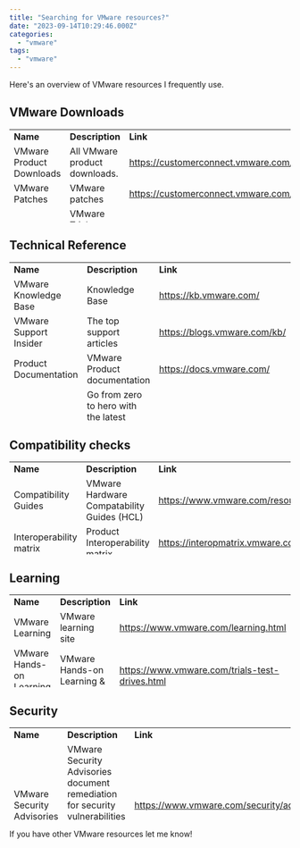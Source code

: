 ```yaml
---
title: "Searching for VMware resources?"
date: "2023-09-14T10:29:46.000Z"
categories: 
  - "vmware"
tags: 
  - "vmware"
---
```


Here's an overview of VMware resources I frequently use.

## VMware Downloads

<table style="border-collapse: collapse; width: 100%; height: 166px;"><tbody><tr style="height: 24px;"><td style="width: 33.3333%; height: 24px;"><strong>Name</strong></td><td style="width: 33.3333%; height: 24px;"><strong>Description</strong></td><td style="width: 33.3333%; height: 24px;"><strong>Link</strong></td></tr><tr style="height: 22px;"><td style="width: 33.3333%; height: 22px;">VMware Product Downloads</td><td style="width: 33.3333%; height: 22px;">All VMware product downloads.</td><td style="width: 33.3333%; height: 22px;"><a href="https://customerconnect.vmware.com/en/downloads/#all_products" target="_blank" rel="noopener">https://customerconnect.vmware.com/en/downloads/#all_products</a></td></tr><tr style="height: 24px;"><td style="width: 33.3333%; height: 24px;">VMware Patches</td><td style="width: 33.3333%; height: 24px;">VMware patches</td><td style="width: 33.3333%; height: 24px;"><a href="https://customerconnect.vmware.com/patch/" target="_blank" rel="noopener">https://customerconnect.vmware.com/patch/</a></td></tr><tr style="height: 24px;"><td style="width: 33.3333%; height: 24px;">VMware Trials</td><td style="width: 33.3333%; height: 24px;">VMware Trials product downloads such as the</td><td style="width: 33.3333%; height: 24px;"><a href="https://www.vmware.com/trials-test-drives.html" target="_blank" rel="noopener">https://www.vmware.com/trials-test-drives.html</a></td></tr><tr style="height: 24px;"><td style="width: 33.3333%; height: 24px;">VMware Tools releases</td><td style="width: 33.3333%; height: 24px;">All VMware tools release</td><td style="width: 33.3333%; height: 24px;"><a href="https://packages.vmware.com/tools/releases/" target="_blank" rel="noopener">https://packages.vmware.com/tools/releases/</a></td></tr><tr style="height: 24px;"><td style="width: 33.3333%; height: 24px;">VMware Flings</td><td style="width: 33.3333%; height: 24px;">Unofficial apps built by VMware employees to enhance VMware products</td><td style="width: 33.3333%; height: 24px;"><a href="https://flings.vmware.com/" target="_blank" rel="noopener">https://flings.vmware.com/</a></td></tr></tbody></table>

## Technical Reference

<table style="border-collapse: collapse; width: 100%; height: 286px;"><tbody><tr style="height: 24px;"><td style="width: 33.3333%; height: 24px;"><strong>Name</strong></td><td style="width: 33.3333%; height: 24px;"><strong>Description</strong></td><td style="width: 33.3333%; height: 24px;"><strong>Link</strong></td></tr><tr style="height: 22px;"><td style="width: 33.3333%; height: 22px;">VMware Knowledge Base</td><td style="width: 33.3333%; height: 22px;">Knowledge Base</td><td style="width: 33.3333%; height: 22px;"><a href="https://kb.vmware.com/" target="_blank" rel="noopener">https://kb.vmware.com/</a></td></tr><tr style="height: 24px;"><td style="width: 33.3333%; height: 24px;">VMware Support Insider</td><td style="width: 33.3333%; height: 24px;">The top support articles</td><td style="width: 33.3333%; height: 24px;"><a href="https://blogs.vmware.com/kb/" target="_blank" rel="noopener">https://blogs.vmware.com/kb/</a></td></tr><tr style="height: 24px;"><td style="width: 33.3333%; height: 24px;">Product Documentation</td><td style="width: 33.3333%; height: 24px;">VMware Product documentation</td><td style="width: 33.3333%; height: 24px;"><a href="https://docs.vmware.com/" target="_blank" rel="noopener">https://docs.vmware.com/</a></td></tr><tr style="height: 24px;"><td style="width: 33.3333%; height: 24px;">Tech Zone</td><td style="width: 33.3333%; height: 24px;">Go from zero to hero with the latest technical resources on the VMware Digital Workspace Tech Zone</td><td style="width: 33.3333%; height: 24px;"><a href="https://techzone.vmware.com/" target="_blank" rel="noopener">https://techzone.vmware.com/</a></td></tr><tr style="height: 24px;"><td style="width: 33.3333%; height: 24px;">Technical Papers</td><td style="width: 33.3333%; height: 24px;">All published technical papers in PDF format</td><td style="width: 33.3333%; height: 24px;"><a href="https://www.vmware.com/techpapers.html" target="_blank" rel="noopener">https://www.vmware.com/techpapers.html</a></td></tr><tr style="height: 24px;"><td style="width: 33.3333%; height: 24px;">VMware Blogs</td><td style="width: 33.3333%; height: 24px;">VMware blogs</td><td style="width: 33.3333%; height: 24px;"><a href="https://blogs.vmware.com/" target="_blank" rel="noopener">https://blogs.vmware.com/</a></td></tr><tr style="height: 24px;"><td style="width: 33.3333%; height: 24px;">Community Forums</td><td style="width: 33.3333%; height: 24px;">Community Forums</td><td style="width: 33.3333%; height: 24px;"><a href="https://communities.vmware.com/" target="_blank" rel="noopener">https://communities.vmware.com/</a></td></tr><tr style="height: 24px;"><td style="width: 33.3333%; height: 24px;">VMware ports</td><td style="width: 33.3333%; height: 24px;">Discover which ports are required by VMware products</td><td style="width: 33.3333%; height: 24px;"><a href="https://ports.esp.vmware.com/" target="_blank" rel="noopener">https://ports.esp.vmware.com/</a></td></tr><tr style="height: 48px;"><td style="width: 33.3333%; height: 48px;">VMware Developer</td><td style="width: 33.3333%; height: 48px;">Integrate with VMware APIs to build on top of VMware products, manage our portfolio and automate your infrastructure.</td><td style="width: 33.3333%; height: 48px;"><a href="https://developer.vmware.com/home" target="_blank" rel="noopener">https://developer.vmware.com/home</a></td></tr><tr style="height: 24px;"><td style="width: 33.3333%; height: 24px;">VMware GitHub</td><td style="width: 33.3333%; height: 24px;">VMware GitHub page</td><td style="width: 33.3333%; height: 24px;"><a href="https://github.com/vmware/" target="_blank" rel="noopener">https://github.com/vmware/</a></td></tr></tbody></table>

## Compatibility checks

<table style="border-collapse: collapse; width: 100%; height: 166px;"><tbody><tr style="height: 24px;"><td style="width: 33.3333%; height: 24px;"><strong>Name</strong></td><td style="width: 33.3333%; height: 24px;"><strong>Description</strong></td><td style="width: 33.3333%; height: 24px;"><strong>Link</strong></td></tr><tr style="height: 22px;"><td style="width: 33.3333%; height: 22px;">Compatibility Guides</td><td style="width: 33.3333%; height: 22px;">VMware Hardware Compatability Guides (HCL)</td><td style="width: 33.3333%; height: 22px;"><a href="https://www.vmware.com/resources/compatibility/search.php" target="_blank" rel="noopener">https://www.vmware.com/resources/compatibility/search.php</a></td></tr><tr style="height: 24px;"><td style="width: 33.3333%; height: 24px;">Interoperability matrix</td><td style="width: 33.3333%; height: 24px;">Product Interoperability matrix</td><td style="width: 33.3333%; height: 24px;"><a href="https://interopmatrix.vmware.com/Interoperability" target="_blank" rel="noopener">https://interopmatrix.vmware.com/Interoperability</a></td></tr></tbody></table>

## Learning

<table style="border-collapse: collapse; width: 100%; height: 166px;"><tbody><tr style="height: 24px;"><td style="width: 33.3333%; height: 24px;"><strong>Name</strong></td><td style="width: 33.3333%; height: 24px;"><strong>Description</strong></td><td style="width: 33.3333%; height: 24px;"><strong>Link</strong></td></tr><tr style="height: 22px;"><td style="width: 33.3333%; height: 22px;">VMware Learning</td><td style="width: 33.3333%; height: 22px;">VMware learning site</td><td style="width: 33.3333%; height: 22px;"><a href="https://www.vmware.com/learning.html" target="_blank" rel="noopener">https://www.vmware.com/learning.html</a></td></tr><tr style="height: 24px;"><td style="width: 33.3333%; height: 24px;">VMware Hands-on Learning &amp; Trials</td><td style="width: 33.3333%; height: 24px;">VMware Hands-on Learning &amp; Trials</td><td style="width: 33.3333%; height: 24px;"><a href="https://www.vmware.com/trials-test-drives.html" target="_blank" rel="noopener">https://www.vmware.com/trials-test-drives.html</a></td></tr></tbody></table>

## Security

<table style="border-collapse: collapse; width: 100%; height: 166px;"><tbody><tr style="height: 24px;"><td style="width: 33.3333%; height: 24px;"><strong>Name</strong></td><td style="width: 33.3333%; height: 24px;"><strong>Description</strong></td><td style="width: 33.3333%; height: 24px;"><strong>Link</strong></td></tr><tr style="height: 22px;"><td style="width: 33.3333%; height: 22px;">VMware Security Advisories</td><td style="width: 33.3333%; height: 22px;">VMware Security Advisories document remediation for security vulnerabilities that are reported in VMware products.</td><td style="width: 33.3333%; height: 22px;"><a href="https://www.vmware.com/security/advisories.html" target="_blank" rel="noopener">https://www.vmware.com/security/advisories.html</a></td></tr><tr style="height: 24px;"><td style="width: 33.3333%; height: 24px;">VMware Security Hardening Guides</td><td style="width: 33.3333%; height: 24px;">Security Hardening Guides provide prescriptive guidance for customers on how to deploy and operate VMware products in a secure manner.</td><td style="width: 33.3333%; height: 24px;"><a href="https://www.vmware.com/security/hardening-guides.html" target="_blank" rel="noopener">https://www.vmware.com/security/hardening-guides.html</a></td></tr><tr style="height: 24px;"><td style="width: 33.3333%; height: 24px;"></td><td style="width: 33.3333%; height: 24px;"></td><td style="width: 33.3333%; height: 24px;"></td></tr></tbody></table>

If you have other VMware resources let me know!
